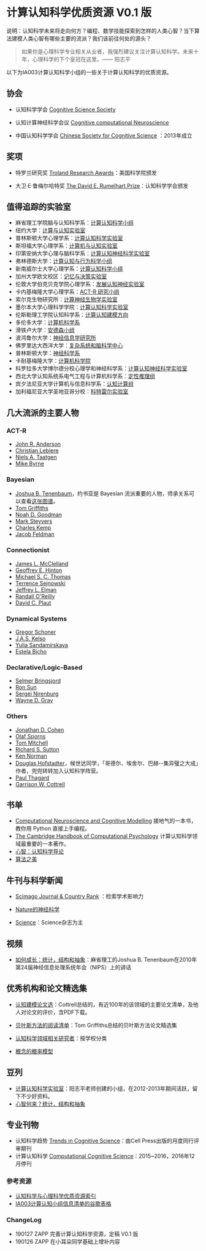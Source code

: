 # 计算认知科学优质资源 V0.1 版

说明：认知科学未来将走向何方？编程、数学技能探索到怎样的人类心智？当下算法建模人类心智有哪些主要的流派？我们该前往何处的源头？

> 如果你是心理科学专业相关从业者，我强烈建议关注计算认知科学。未来十年，心理科学的下个皇冠在这里。—— 阳志平

以下为IA003计算认知科学小组的一些关于计算认知科学的优质资源。

## 协会

* 认知科学学会 [Cognitive Science Society](http://www.cognitivesciencesociety.org)
 
* 认知计算神经科学会议 [Cognitive computational Neuroscience](https://ccneuro.org/) 

* 中国认知科学学会 [Chinese Society for Cognitive Science](http://www.cogsci.org.cn/) ：2013年成立

## 奖项
* 特罗兰研究奖 [Troland Research Awards](https://web.archive.org/web/20130126003831/http:/www.nasonline.org/about-nas/awards/troland-research-awards.html)：美国科学院颁发

* 大卫·E·鲁梅尔哈特奖 [The David E. Rumelhart Prize](http://www.cognitivesciencesociety.org/rumelhartprize/)：认知科学学会颁发

## 值得追踪的实验室

* 麻省理工学院脑与认知科学系：[计算认知科学小组](http://cocosci.mit.edu/)
* 纽约大学：[计算与认知实验室](http://gureckislab.org/)
* 普林斯顿大学心理学系：[计算认知科学实验室](http://cocosci.princeton.edu/index.php)
* 斯坦福大学心理学系：[计算机与认知实验室](https://cocolab.stanford.edu/)
* 印第安纳大学心理与脑科学系：[计算认知神经科学实验室](http://www.indiana.edu/~cortex/index.html)
* 弗林德斯大学：[计算认知与行为科学小组](http://www.flinders.edu.au/science_engineering/csem/research/programs/cabs/cabs_home.cfm)
* 新南威尔士大学心理学系：[计算认知科学小组](https://compcogscisydney.org/)
* 加州大学欧文校区：[记忆与决策实验室](http://psiexp.ss.uci.edu/research/madlab.htm)
* 伦敦大学伯克贝克学院心理学系：[发展认知神经实验室](http://www.bbk.ac.uk/psychology/dnl/)
* 卡内基梅隆大学心理学系：[ACT-R 研究小组](http://act-r.psy.cmu.edu/)
* 索尔克生物研究所：[计算神经生物学实验室](http://cnl.salk.edu/)
* 墨尔本大学心理科学学院：[计算认知科学实验室](https://psychologicalsciences.unimelb.edu.au/research/hubs/chdh/ccs)
* 伦斯勒理工学院认知科学系：[计算认知建模方向](http://www.cogsci.rpi.edu/pl/research-s26#RPI_Cognitive_Science_Research_in_Computational_Cognitive_Modeling)
* 多伦多大学：[计算机科学系](http://web.cs.toronto.edu/)
* 滑铁卢大学：[安德森小组](https://brittlab.uwaterloo.ca/)
* 波鸿鲁尔大学：[神经信息学研究所](https://www.ini.rub.de/news/for_2812_-_constructing_scenarios_of_the_past_a_new_framework_in_episodic_memory/)
* 佛罗里达大西洋大学：[复杂系统和脑科学中心](http://www.ccs.fau.edu/index.php)
* 普林斯顿大学：[神经科学系](http://pni.princeton.edu/)
* 卡耐基梅隆大学：[计算机科学院](https://www.cs.cmu.edu/)
* 科罗拉多大学博尔德分校心理学和神经科学系：[计算认知神经科学实验室](https://grey.colorado.edu/CompCogNeuro/index.php/CCNLab)
* 西北大学认知系统系电气工程与计算机科学系：[定性推理组](http://www.qrg.northwestern.edu/ideas/ideas_index.html)
* 宾夕法尼亚大学计算机与信息科学系：[认知计算组](http://cogcomp.org/)
* 加利福尼亚大学圣地亚哥分校：[科特雷尔实验室](http://cseweb.ucsd.edu/groups/guru/index.html)


## 几大流派的主要人物
### ACT-R 
* [John R. Anderson](https://www.cmu.edu/dietrich/psychology/people/core-training-faculty/anderson-john.html)
* [Christian Lebiere](https://www.andrew.cmu.edu/user/cl/home.html)
* [Niels A. Taatgen](http://www.ai.rug.nl/~niels/)
* [Mike Byrne](http://chil.rice.edu/byrne/)

### Bayesian
* [Joshua B. Tenenbaum](http://web.mit.edu/cocosci/josh.html)，约书亚是 Bayesian 流派重要的人物，师承关系可以查看[这张图谱](https://neurotree.org/neurotree/tree.php?pid=661)。
* [Tom Griffiths](http://cocosci.princeton.edu/tom/tom.php)
* [Noah D. Goodman](https://cocolab.stanford.edu/ndg.html)
* [Mark Steyvers](http://psiexp.ss.uci.edu/research/)
* [Charles Kemp](http://charleskemp.com/)
* [Jacob Feldman](https://ruccs.rutgers.edu/jacob)

### Connectionist
* [James L. McClelland](https://profiles.stanford.edu/jay-mcclelland?tab=bio)
* [Geoffrey E. Hinton](http://www.cs.toronto.edu/~hinton/)
* [Michael S. C. Thomas](http://www.bbk.ac.uk/psychology/dnl/?page_id=317)
* [Terrence Sejnowski](http://cnl.salk.edu/)
* [Jeffrey L. Elman](https://jeffelman.ucsd.edu/)
* [Randall O'Reilly](http://psych.colorado.edu/~oreilly/)
* [David C. Plaut](https://scholar.google.com/citations?user=Rr847PIAAAAJ&hl=en)

### Dynamical Systems
* [Gregor Schoner](https://www.ini.rub.de/the_institute/people/gregor-schoner/#about_me)
* [J.A.S. Kelso](http://www.ccs.fau.edu/~kelso/)
* [Yulia Sandamirskaya](https://scholar.google.com/citations?user=E1jhoakAAAAJ&hl=en)
* [Estela Bicho](https://scholar.google.com/citations?user=WPnxJB0AAAAJ&hl=en)

### Declarative/Logic-Based
* [Selmer Bringsjord](http://www.cogsci.rpi.edu/pl/faculty-staff-cogsci/selmer-bringsjord)
* [Ron Sun](https://sites.google.com/site/drronsun/)
* [Sergei Nirenburg](http://www.cogsci.rpi.edu/pl/faculty-staff-cogsci/nirenburg)
* [Wayne D. Gray](http://homepages.rpi.edu/~grayw/)

### Others
* [Jonathan D. Cohen](https://webapps.pni.princeton.edu/ncc/JDC/JDC/Home_Page.html)
* [Olaf Sporns](http://www.indiana.edu/~cortex/CV_Olaf_Sporns.pdf)
* [Tom Mitchell]()
* [Richard S. Sutton](http://www.incompleteideas.net/)
* [Ken Norman](http://compmem.princeton.edu/lab-people/)
* [Douglas Hofstadter](https://www.sice.indiana.edu/all-people/profile.html?profile_id=229)，候世达同学，「哥德尔、埃舍尔、巴赫--集异璧之大成」作者，兜兜转转加入认知科学阵营。
* [Paul Thagard](https://paulthagard.com/)
* [Garrison W. Cottrell](http://cseweb.ucsd.edu/~gary/)

## 书单
* [Computational Neuroscience and Cognitive Modelling](https://book.douban.com/subject/25816519/)  接地气的一本书，教你用 Python 直接上手编程。
* [The Cambridge Handbook of Computational Psychology](https://book.douban.com/subject/3219419/) 计算认知科学领域最重要的一本著作。
* [心智：认知科学导论](https://book.douban.com/subject/10794539/)
* [算法之美](https://book.douban.com/subject/30155731/)


## 牛刊与科学新闻
* [Scimago Journal & Country Rank](https://www.scimagojr.com/index.php) ：检索学术影响力

* [Nature的神经科学](https://www.nature.com/subjects/neuroscience)

* [Science](https://www.sciencemag.org/)：Science杂志为主

## 视频

* [如何成长：统计，结构和抽象](http://videolectures.net/nips2010_tenenbaum_hgm/)：麻省理工的Joshua B. Tenenbaum在2010年第24届神经信息处理系统年会（NIPS）上的讲话 

## 优秀机构和论文精选集
* [认知建模论文选](http://cseweb.ucsd.edu/~gary/CogSciLiterature.html)：Cottrell总结的，有近100年的该领域的主要论文清单，及他人对论文的评价，含PDF下载。

* [贝叶斯方法的阅读清单](http://cocosci.princeton.edu/tom/bayes.html)：Tom Griffiths总结的贝叶斯方法论文精选集

* [认知科学领域相关研究者](http://cseweb.ucsd.edu/~gary/Advice.html)：按学校分类
* [概念的概率模型](http://probmods.org/)

## 豆列
* [计算认知科学实验室](https://www.douban.com/group/391831/)：阳志平老师创建的小组，在2012-2013年期间活跃，留下不少好资料。
* [心智何来？统计、结构和抽象](https://www.douban.com/group/topic/28366354/?author=1)

## 专业刊物
* 认知科学趋势 [Trends in Cognitive Science](https://www.sciencedirect.com/journal/trends-in-cognitive-sciences?aims-and-scope=true)：由Cell Press出版的月度同行评审期刊
* 计算认知科学 [Computational Cognitive Science](https://link.springer.com/journal/40469)：2015~2016，2016年12月停刊

### 参考资源
* [认知科学与心理科学优质资源索引](https://www.yangzhiping.com/info/resources.html)
* [IA003计算认知小组信息清单的谷歌表格](https://docs.google.com/spreadsheets/d/16KGHR6A6p53P2mI5wxl-pNAUHyIcl1hbIAJpkoGcNHg/edit?usp=sharing)

### ChangeLog
* 190127 ZAPP 完善计算认知科学资源，定稿 V0.1 版
* 190126 ZAPP 在小耳朵同学基础上增补内容



